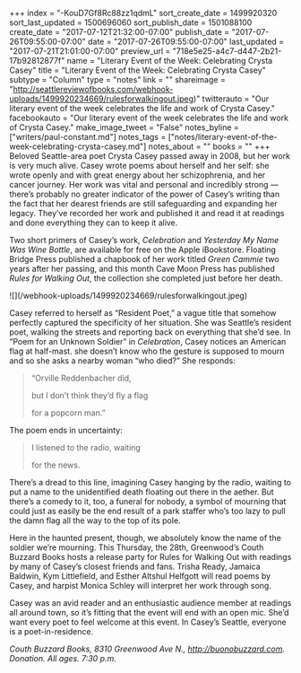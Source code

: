 +++
index = "-KouD7Gf8Rc88zz1qdmL"
sort_create_date = 1499920320
sort_last_updated = 1500696060
sort_publish_date = 1501088100
create_date = "2017-07-12T21:32:00-07:00"
publish_date = "2017-07-26T09:55:00-07:00"
date = "2017-07-26T09:55:00-07:00"
last_updated = "2017-07-21T21:01:00-07:00"
preview_url = "718e5e25-a4c7-d447-2b21-17b92812877f"
name = "Literary Event of the Week: Celebrating Crysta Casey"
title = "Literary Event of the Week: Celebrating Crysta Casey"
subtype = "Column"
type = "notes"
link = ""
shareimage = "http://seattlereviewofbooks.com/webhook-uploads/1499920234669/rulesforwalkingout.jpeg)"
twitterauto = "Our literary event of the week celebrates the life and work of Crysta Casey."
facebookauto = "Our literary event of the week celebrates the life and work of Crysta Casey."
make_image_tweet = "False"
notes_byline = ["writers/paul-constant.md"]
notes_tags = ["notes/literary-event-of-the-week-celebrating-crysta-casey.md"]
notes_about = ""
books = ""
+++
Beloved Seattle-area poet Crysta Casey passed away in 2008, but her work is very much alive. Casey wrote poems about herself and her self: she wrote openly and with great energy about her schizophrenia, and her cancer journey. Her work was vital and personal and incredibly strong — there’s probably no greater indicator of the power of Casey’s writing than the fact that her dearest friends are still safeguarding and expanding her legacy. They’ve recorded her work and published it and read it at readings and done everything they can to keep it alive.

Two short primers of Casey’s work, *Celebration* and *Yesterday My Name Was Wine Bottle*, are available for free on the Apple iBookstore. Floating Bridge Press published a chapbook of her work titled *Green Cammie* two years after her passing, and this month Cave Moon Press has published *Rules for Walking Out*, the collection she completed just before her death.

<p class="image-left">![](/webhook-uploads/1499920234669/rulesforwalkingout.jpeg)</p>

Casey referred to herself as “Resident Poet,” a vague title that somehow perfectly captured the specificity of her situation. She was Seattle’s resident poet, walking the streets and reporting back on everything that she’d see. In “Poem for an Unknown Soldier” in *Celebration*, Casey notices an American flag at half-mast. she doesn’t know who the gesture is supposed to mourn and so she asks a nearby woman “who died?” She responds:

<blockquote><p class="noindent">“Orville Reddenbacher did,</p>
<p class="noindent">but I don’t think they’d fly a flag</p>
<p class="noindent">for a popcorn man.”</p></blockquote>

The poem ends in uncertainty:

<blockquote><p class="noindent">I listened to the radio, waiting</p>
<p class="noindent">for the news.</p></blockquote>

There’s a dread to this line, imagining Casey hanging by the radio, waiting to put a name to the unidentified death floating out there in the aether. But there’s a comedy to it, too, a funeral for nobody, a symbol of mourning that could just as easily be the end result of a park staffer who’s too lazy to pull the damn flag all the way to the top of its pole.

Here in the haunted present, though, we absolutely know the name of the soldier we’re mourning. This Thursday, the 28th, Greenwood’s Couth Buzzard Books hosts a release party for Rules for Walking Out with readings by many of Casey’s closest friends and fans. Trisha Ready, Jamaica Baldwin, Kym Littlefield, and Esther Altshul Helfgott will read poems by Casey, and harpist Monica Schley will interpret her work through song.

Casey was an avid reader and an enthusiastic audience member at readings all around town, so it’s fitting that the event will end with an open mic. She’d want every poet to feel welcome at this event. In Casey’s Seattle, everyone is a poet-in-residence.

*Couth Buzzard Books, 8310 Greenwood Ave N., http://buonobuzzard.com. Donation. All ages. 7:30 p.m.*
